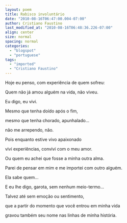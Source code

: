 ```yaml
---
layout: poem
title: Rabisco involuntário
date: "2010-08-16T06:47:00.004-07:00"
author: Cristiano Faustino
last_modified_at: "2010-08-16T06:48:36.226-07:00"
align: center
size: normal
spacing: normal
categories:
  - "blogspot"
  - "portuguese"
tags:
  - "imported"
  - "Cristiano Faustino"
---
```


Hoje eu penso, com experiência de quem sofreu:

Quem não já amou alguém na vida, não viveu.

Eu digo, eu vivi.

Mesmo que tenha doído após o fim,

mesmo que tenha chorado, apunhalado...

não me arrependo, não.

Pois enquanto estive vivo apaixonado

vivi experiências, convivi com o meu amor.

Ou quem eu achei que fosse a minha outra alma.

Parei de pensar em mim e me importei com outro alguém.

Ela sabe quem...

E eu lhe digo, garota, sem nenhum meio-termo...

Talvez até sem emoção ou sentimento,

que a partir do momento que você entrou em minha vida

gravou também seu nome nas linhas de minha história.
